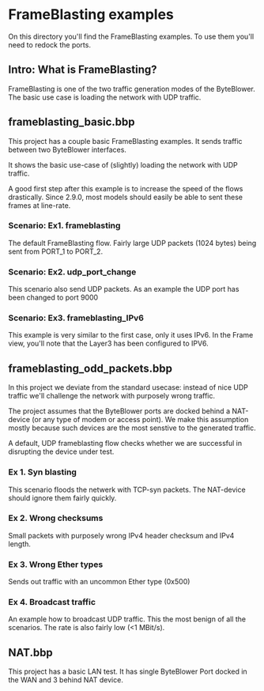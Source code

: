 #  FrameBlasting examples

On this directory you'll find the FrameBlasting examples. To use them you'll need 
to redock the ports. 

## Intro: What is FrameBlasting?

FrameBlasting is one of the two traffic generation modes of the ByteBlower. The
basic use case is loading the network with UDP traffic.


## frameblasting_basic.bbp
This project has a couple basic FrameBlasting examples. It sends traffic
between two ByteBlower interfaces. 

It shows the basic use-case of (slightly) loading the network with UDP 
traffic. 

A good first step after this example is to increase the speed of the flows
drastically. Since 2.9.0, most models should easily be able to sent these
frames at line-rate.

### Scenario: Ex1. frameblasting
The default FrameBlasting flow. Fairly large UDP packets (1024 bytes) being sent from PORT_1 to PORT_2.

### Scenario: Ex2. udp_port_change
This scenario also send UDP packets. As an example the UDP port has been changed to port 9000

### Scenario: Ex3. frameblasting_IPv6
This example is very similar to the first case, only it uses IPv6. In the Frame
view, you'll note that the Layer3 has been configured to IPV6.

## frameblasting_odd_packets.bbp
In this project we deviate from the standard usecase: instead of nice UDP
traffic we'll challenge the network with purposely wrong traffic.

The project assumes that the ByteBlower ports are docked behind a NAT-device
(or any type of modem or access point). We make this assumption mostly because
such devices are the most senstive to the generated traffic.

A default, UDP frameblasting flow checks whether we are successful in disrupting the
device under test.

### Ex 1. Syn blasting
This scenario floods the netwerk with TCP-syn packets. The NAT-device should ignore them fairly quickly.

### Ex 2. Wrong checksums
Small packets with purposely wrong IPv4 header checksum and IPv4 length.

### Ex 3. Wrong Ether types
Sends out traffic with an uncommon Ether type (0x500)

### Ex 4. Broadcast traffic
An example how to broadcast UDP traffic. This the most benign of all the
scenarios. The rate is also fairly low (<1 MBit/s).


## NAT.bbp

This project has a basic LAN test. It has single ByteBlower Port docked in the
WAN and 3 behind NAT device.

